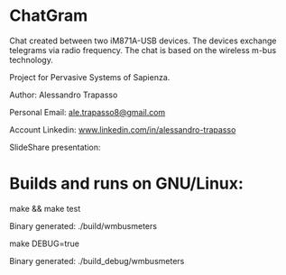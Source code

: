 # ChatGram
Chat created between two iM871A-USB devices. The devices exchange telegrams via radio frequency. The chat is based on the wireless m-bus technology.

Project for Pervasive Systems of Sapienza.

Author: Alessandro Trapasso

Personal Email: ale.trapasso8@gmail.com

Account Linkedin: www.linkedin.com/in/alessandro-trapasso

SlideShare presentation: 

# Builds and runs on GNU/Linux:

make && make test

Binary generated: ./build/wmbusmeters

make DEBUG=true

Binary generated: ./build_debug/wmbusmeters
